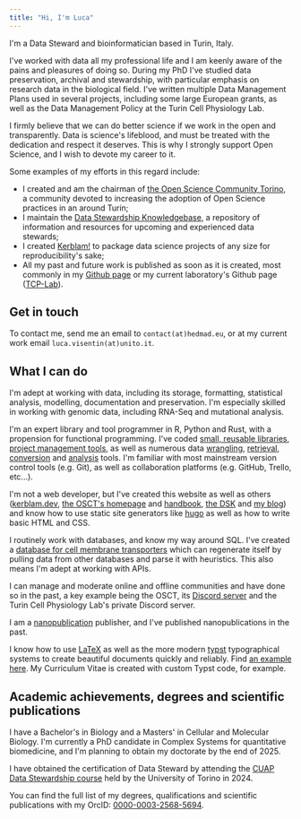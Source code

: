 ```yaml
---
title: "Hi, I'm Luca"
---
```


I'm a Data Steward and bioinformatician based in Turin, Italy.

I've worked with data all my professional life and I am keenly aware of the pains and pleasures of doing so.
During my PhD I've studied data preservation, archival and stewardship, with particular emphasis on research data in the biological field.
I've written multiple Data Management Plans used in several projects, including some large European grants, as well as the Data Management Policy at the Turin Cell Physiology Lab.

I firmly believe that we can do better science if we work in the open and transparently.
Data is science's lifeblood, and must be treated with the dedication and respect it deserves.
This is why I strongly support Open Science, and I wish to devote my career to it.

Some examples of my efforts in this regard include:
- I created and am the chairman of [the Open Science Community Torino](http://osc.to/), a community devoted to increasing the adoption of Open Science practices in an around Turin;
- I maintain the [Data Stewardship Knowledgebase](http://dsk.hedmad.eu/), a repository of information and resources for upcoming and experienced data stewards;
- I created [Kerblam!](https://kerblam.dev/) to package data science projects of any size for reproducibility's sake;
- All my past and future work is published as soon as it is created, most commonly in my [Github page](https://github.com/MrHedmad) or my current laboratory's Github page ([TCP-Lab](https://github.com/TCP-Lab)).

## Get in touch

To contact me, send me an email to `contact(at)hedmad.eu`, or at my current work email `luca.visentin(at)unito.it`.

## What I can do

I'm adept at working with data, including its storage, formatting, statistical analysis, modelling, documentation and preservation.
I'm especially skilled in working with genomic data, including RNA-Seq and mutational analysis.

I'm an expert library and tool programmer in R, Python and Rust, with a propension for functional programming.
I've coded [small, reusable libraries](https://github.com/MrHedmad/bonsai), [project management tools](https://kerblam.dev), as well as numerous data [wrangling](https://github.com/MrHedmad/metasplit), [retrieval](https://github.com/TCP-Lab/MTP-DB), [conversion](https://github.com/MrHedmad/panid) and [analysis](https://github.com/TCP-Lab/bioTEA) tools.
I'm familiar with most mainstream version control tools (e.g. Git), as well as collaboration platforms (e.g. GitHub, Trello, etc...).

I'm not a web developer, but I've created this website as well as others ([kerblam.dev](https://kerblam.dev), [the OSCT's homepage](http://osc.to/) and [handbook](https://handbook.osc.to), [the DSK](https://dsk.hedmad.eu/) and [my blog](https://blog.hedmad.eu)) and know how to use static site generators like [hugo](https://gohugo.io/) as well as how to write basic HTML and CSS.

I routinely work with databases, and know my way around SQL.
I've created a [database for cell membrane transporters](https://github.com/TCP-Lab/MTP-DB) which can regenerate itself by pulling data from other databases and parse it with heuristics.
This also means I'm adept at working with APIs.

I can manage and moderate online and offline communities and have done so in the past, a key example being the OSCT, its [Discord server](https://discord.gg/Sv9BCTsXDh) and the Turin Cell Physiology Lab's private Discord server.

I am a [nanopublication](https://nanodash.knowledgepixels.com/) publisher, and I've published nanopublications in the past.

I know how to use [LaTeX](https://www.latex-project.org/) as well as the more modern [typst](https://typst.app/) typographical systems to create beautiful documents quickly and reliably.
Find [an example here](https://github.com/OSCTorino/generate-certificates).
My Curriculum Vitae is created with custom Typst code, for example.

## Academic achievements, degrees and scientific publications

I have a Bachelor's in Biology and a Masters' in Cellular and Molecular Biology.
I'm currently a PhD candidate in Complex Systems for quantitative biomedicine, and I'm planning to obtain my doctorate by the end of 2025.

I have obtained the certification of Data Steward by attending the [CUAP Data Stewardship course](https://hpc4ai.unito.it/cuap-data-steward/) held by the University of Torino in 2024.

You can find the full list of my degrees, qualifications and scientific publications with my OrcID: [0000-0003-2568-5694](https://orcid.org/0000-0003-2568-5694).
